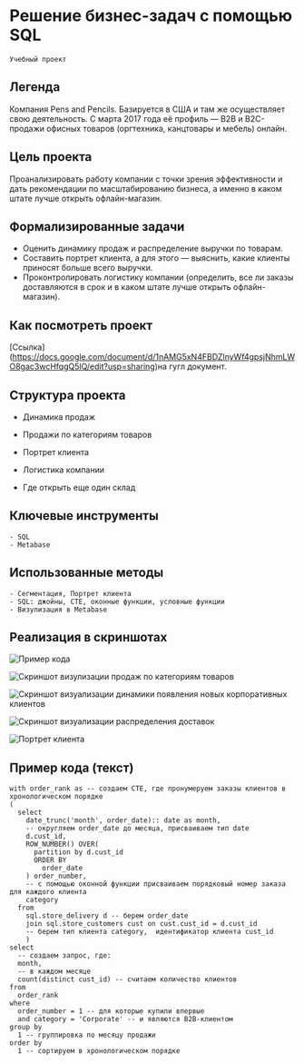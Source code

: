 # Решение бизнес-задач с помощью SQL

``` Учебный проект ``` 


## Легенда 

Компания Pens and Pencils. Базируется в США и там же осуществляет свою деятельность. С марта 2017 года её профиль — B2B и B2C-продажи офисных товаров (оргтехника, канцтовары и мебель) онлайн. 

## Цель проекта

Проанализировать работу компании с точки зрения эффективности и дать рекомендации по масштабированию бизнеса, а именно в каком штате лучше открыть офлайн-магазин.

## Формализированные задачи

- Оценить динамику продаж и распределение выручки по товарам.
- Составить портрет клиента, а для этого — выяснить, какие клиенты приносят больше всего выручки.
- Проконтролировать логистику компании (определить, все ли заказы доставляются в срок и в каком штате лучше открыть офлайн-магазин).


## Как посмотреть проект

[Ссылка] (https://docs.google.com/document/d/1nAMG5xN4FBDZlnyWf4gpsjNhmLWO8gac3wcHfqgQ5lQ/edit?usp=sharing)на гугл документ.

## Структура проекта

- Динамика продаж

- Продажи по категориям товаров

- Портрет клиента

- Логистика компании

- Где открыть еще один склад

## Ключевые инструменты
```
- SQL
- Metabase
```

## Использованные методы
```
- Сегментация, Портрет клиента
- SQL: джойны, CTE, оконные функции, условные функции
- Визулизация в Metabase
```


## Реализация в скриншотах

![Пример кода](/code_pic.png)

![Скриншот визулизации продаж по категориям товаров](/categories.png)

![Скриншот визуализации динамики появления новых корпоративных клиентов](/new_B2B.png)

![Скриншот визуализации распределения доставок](/map.png)

![Портрет клиента](/typical_client.png)


## Пример кода (текст)
```
with order_rank as -- создаем CTE, где пронумеруем заказы клиентов в хронологическом порядке
(
  select 
    date_trunc('month', order_date):: date as month, 
    -- округляем order_date до месяца, присваиваем тип date 
    d.cust_id, 
    ROW_NUMBER() OVER(
      partition by d.cust_id 
      ORDER BY 
        order_date
    ) order_number, 
    -- с помощью оконной функции присваиваем порядковый номер заказа для каждого клиента
    category 
  from 
    sql.store_delivery d -- берем order_date
    join sql.store_customers cust on cust.cust_id = d.cust_id
    -- берем тип клиента category,  идентификатор клиента cust_id
    ) 
select 
  -- создаем запрос, где:
  month, 
  -- в каждом месяце
  count(distinct cust_id) -- считаем количество клиентов
from 
  order_rank 
where 
  order_number = 1 -- для которые купили впервые
  and category = 'Corporate' -- и являются B2B-клиентом
group by 
  1 -- группировка по месяцу продажи 
order by 
  1 -- сортируем в хронологическом порядке

```


